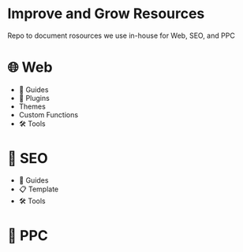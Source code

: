 Improve and Grow Resources
=================================
Repo to document rosources we use in-house for Web, SEO, and PPC


:globe_with_meridians: Web
=========
+ :open_book: Guides
+ :electric_plug: Plugins
+ Themes
+ Custom Functions
+ :hammer_and_wrench: Tools

:mag_right: SEO
====
+ :open_book: Guides
+ :clipboard:	Template
+ :hammer_and_wrench: Tools


:money_with_wings: PPC
==========
